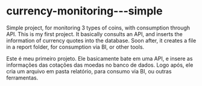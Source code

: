 # currency-monitoring---simple
Simple project, for monitoring 3 types of coins, with consumption through API.
This is my first project.
It basically consults an API, and inserts the information of currency quotes into the database.
Soon after, it creates a file in a report folder, for consumption via BI, or other tools.


Este é meu primeiro projeto.
Ele basicamente bate em uma API, e insere as informações das cotações das moedas no banco de dados.
Logo após, ele cria um arquivo em pasta relatório, para consumo via BI, ou outras ferramentas.
